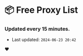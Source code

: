 # :package: Free Proxy List
### Updated every 15 minutes.

- Last updated: `2024-06-23 20:42`

:heart:
